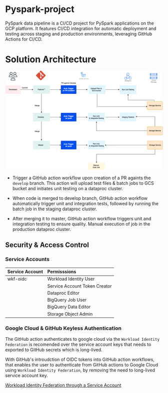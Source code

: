 # Pyspark-project

PySpark data pipeline is a CI/CD project for PySpark applications on the GCP platform. It features CI/CD integration for automatic deployment and testing across staging and production environments, leveraging GitHub Actions for CI/CD.

# Solution Architecture

![alt text](files/final-ci:cd.png)

* Trigger a GitHub action workflow upon creation of a PR againts the `develop` branch. This action will upload test files & batch jobs to GCS bucket and initiates unit testing on a dataproc cluster. 

* When code is merged to develop branch, GitHub action workflow automatically trigger unit and integration tests, followed by running the batch job in the staging dataproc cluster.

* After merging it to master, GitHub action workflow triggers unit and integration testing to ensure quality. Manual execution of job in the production dataproc cluster.


## Security & Access Control

### Service Accounts

| Service Account | Permisssions                   |
| --------------- |:-------------------------------|
| wkf-oidc        | Workload Identity User         |
|                 | Service Account Token Creator  | 
|                 | Dataproc Editor                |
|                 | BigQuery Job User              |
|                 | BigQuery Data Editor           |
|                 | Storage Object Admin           |


### Google Cloud & GitHub Keyless Authentication

The GitHub action authenticates to google cloud via the `Workload Identity Federation` is recomended over the service account keys that needs to exported to GitHub secrets which is long-lived. 

With GitHub's introudction of OIDC tokens into GitHub action workflows, that enables the user to authenticate from GitHub actions to Google Cloud using `Workload Identity Federation`, by removing the need to long-lived service account key.

[Workload Identity Federation through a Service Account](https://github.com/google-github-actions/auth?tab=readme-ov-file#workload-identity-federation-through-a-service-account)

